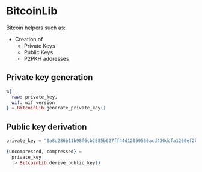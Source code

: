 # BitcoinLib

Bitcoin helpers such as:

- Creation of
  - Private Keys
  - Public Keys
  - P2PKH addresses

## Private key generation

```elixir
%{
  raw: private_key, 
  wif: wif_version
} = BitcoinLib.generate_private_key()
```

## Public key derivation

```elixir
private_key = "0a8d286b11b98f6cb2585b627ff44d12059560acd430dcfa1260ef2bd9569373"

{uncompressed, compressed} =
  private_key
  |> BitcoinLib.derive_public_key()
```
